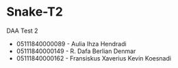# Snake-T2

DAA Test 2

* 05111840000089 - Aulia Ihza Hendradi
* 05111840000149 - R. Dafa Berlian Denmar
* 05111840000162 - Fransiskus Xaverius Kevin Koesnadi
